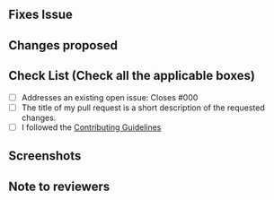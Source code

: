 <!-- If your PR fixes an open issue, use `Closes #999` to link your PR with the issue. #999 stands for the issue number you are fixing -->
## Fixes Issue
<!-- Remove this section if not applicable -->

<!-- Example: Closes #31 -->
## Changes proposed

<!-- List all the proposed changes in your PR -->

## Check List (Check all the applicable boxes) <!-- Follow the above conventions to check the box -->

- [ ] Addresses an existing open issue: Closes #000
- [ ] The title of my pull request is a short description of the requested changes.
- [ ] I followed the [Contributing Guidelines](https://github.com/codu-code/codu/blob/develop/CONTRIBUTING.md) 

## Screenshots

<!-- Add all the screenshots which support your changes -->

## Note to reviewers

<!-- Add notes to reviewers if applicable -->
